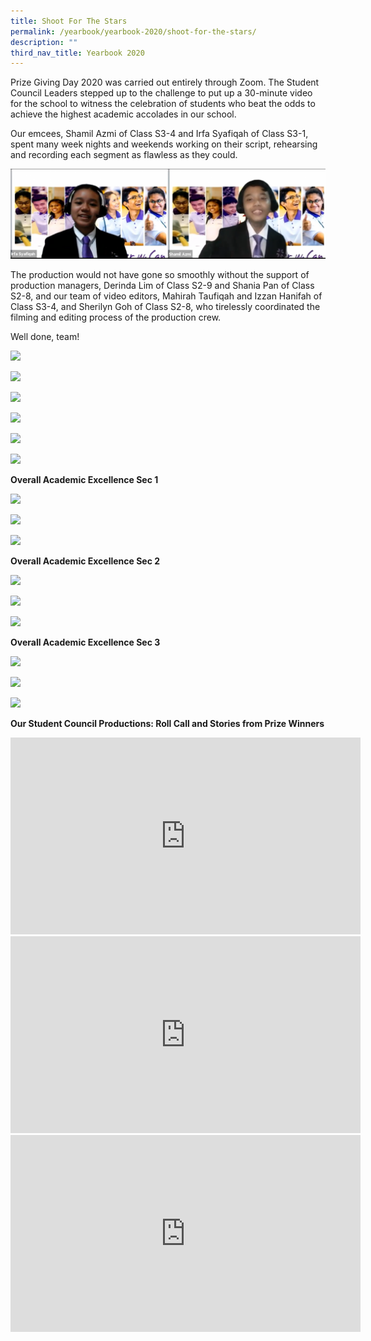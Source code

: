```yaml
---
title: Shoot For The Stars
permalink: /yearbook/yearbook-2020/shoot-for-the-stars/
description: ""
third_nav_title: Yearbook 2020
---
```

Prize Giving Day 2020 was carried out entirely through Zoom. The Student Council Leaders stepped up to the challenge to put up a 30-minute video for the school to witness the celebration of students who beat the odds to achieve the highest academic accolades in our school.

Our emcees, Shamil Azmi of Class S3-4 and Irfa Syafiqah of Class S3-1, spent many week nights and weekends working on their script, rehearsing and recording each segment as flawless as they could.

![Emcees](/images/Emcees-1024x292.png)

The production would not have gone so smoothly without the support of production managers, Derinda Lim of Class S2-9 and Shania Pan of Class S2-8, and our team of video editors, Mahirah Taufiqah and Izzan Hanifah of Class S3-4, and Sherilyn Goh of Class S2-8, who tirelessly coordinated the filming and editing process of the production crew.

Well done, team!

[![](https://www.spectra.edu.sg/yearbook/yearbook-2020/memoir/shoot-for-the-stars/)](https://www.spectra.edu.sg/wp-content/uploads/2020/10/20200903-_MG_8332A.jpg)

[![](https://www.spectra.edu.sg/yearbook/yearbook-2020/memoir/shoot-for-the-stars/)](https://www.spectra.edu.sg/wp-content/uploads/2020/10/20200903-_MG_8362.jpg)

[![](https://www.spectra.edu.sg/yearbook/yearbook-2020/memoir/shoot-for-the-stars/)](https://www.spectra.edu.sg/wp-content/uploads/2020/10/20200903-_MG_8396.jpg)

[![](https://www.spectra.edu.sg/yearbook/yearbook-2020/memoir/shoot-for-the-stars/)](https://www.spectra.edu.sg/wp-content/uploads/2020/10/WhatsApp-Image-2020-10-09-at-3.41.41-PM.jpeg)

[![](https://www.spectra.edu.sg/yearbook/yearbook-2020/memoir/shoot-for-the-stars/)](https://www.spectra.edu.sg/wp-content/uploads/2020/10/20200903-_MG_8385.jpg)

[![](https://www.spectra.edu.sg/yearbook/yearbook-2020/memoir/shoot-for-the-stars/)](https://www.spectra.edu.sg/wp-content/uploads/2020/10/WhatsApp-Image-2020-10-18-at-9.19.19-AM.jpeg)

**Overall Academic Excellence Sec 1**

[![](https://www.spectra.edu.sg/yearbook/yearbook-2020/memoir/shoot-for-the-stars/)](https://www.spectra.edu.sg/wp-content/uploads/2020/10/wong-jun-wei.png "Wong Jun Wei")

[![](https://www.spectra.edu.sg/yearbook/yearbook-2020/memoir/shoot-for-the-stars/)](https://www.spectra.edu.sg/wp-content/uploads/2020/10/abdul-qausar-bin-abdul-malik.png "Abdul Qausar Bin Abdul Malik")

[![](https://www.spectra.edu.sg/yearbook/yearbook-2020/memoir/shoot-for-the-stars/)](https://www.spectra.edu.sg/wp-content/uploads/2020/10/sim-lee-quan-braydon-1.png "Sim Lee Quan Braydon")

**Overall Academic Excellence Sec 2**

[![](https://www.spectra.edu.sg/yearbook/yearbook-2020/memoir/shoot-for-the-stars/)](https://www.spectra.edu.sg/wp-content/uploads/2020/10/leu-meng-heng-henry.png "Leu Meng Heng Henry")

[![](https://www.spectra.edu.sg/yearbook/yearbook-2020/memoir/shoot-for-the-stars/)](https://www.spectra.edu.sg/wp-content/uploads/2020/10/pragathesrueben-s-o-subramaniam.png "Pragathesrueben S O Subramaniam")

[![](https://www.spectra.edu.sg/yearbook/yearbook-2020/memoir/shoot-for-the-stars/)](https://www.spectra.edu.sg/wp-content/uploads/2020/10/tan-jun-yi-justyn.png "Tan Jun Yi Justyn")

**Overall Academic Excellence Sec 3**

[![](https://www.spectra.edu.sg/yearbook/yearbook-2020/memoir/shoot-for-the-stars/)](https://www.spectra.edu.sg/wp-content/uploads/2020/10/kaitlyn-ong.png "Kaitlyn Ong")

[![](https://www.spectra.edu.sg/yearbook/yearbook-2020/memoir/shoot-for-the-stars/)](https://www.spectra.edu.sg/wp-content/uploads/2020/10/lee-tian-le-darren.png "Lee Tian Le Darren")

[![](https://www.spectra.edu.sg/yearbook/yearbook-2020/memoir/shoot-for-the-stars/)](https://www.spectra.edu.sg/wp-content/uploads/2020/10/adel-affean-bin-muhammad-affiq.png "Adel Affean Bin Muhammad Affiq")

**Our Student Council Productions: Roll Call and Stories from Prize Winners**

<iframe width="560" height="315" src="https://www.youtube.com/embed/D19tVWMfulU" title="YouTube video player" frameborder="0" allow="accelerometer; autoplay; clipboard-write; encrypted-media; gyroscope; picture-in-picture; web-share" allowfullscreen></iframe>

<iframe width="560" height="315" src="https://www.youtube.com/embed/bh4a65Cvg44" title="YouTube video player" frameborder="0" allow="accelerometer; autoplay; clipboard-write; encrypted-media; gyroscope; picture-in-picture; web-share" allowfullscreen></iframe>


<iframe width="560" height="315" src="https://www.youtube.com/embed/tB-oHFlTQqw" title="YouTube video player" frameborder="0" allow="accelerometer; autoplay; clipboard-write; encrypted-media; gyroscope; picture-in-picture; web-share" allowfullscreen></iframe>